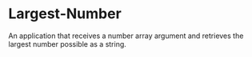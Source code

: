 # Largest-Number

An application that receives a number array argument and retrieves the largest number possible as a string.
